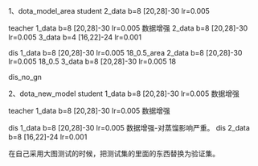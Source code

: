 1、dota_model_area
student 
2_data b=8 [20,28]-30 lr=0.005

teacher 
1_data b=8 [20,28]-30 lr=0.005 数据增强
2_data b=8 [20,28]-30 lr=0.005 
3_data b=4 [16,22]-24 lr=0.001

dis 
1_data b=8 [20,28]-30 lr=0.005 18_0.5_area
2_data b=8 [20,28]-30 lr=0.005 18_0.5
3_data b=8 [20,28]-30 lr=0.005 18

dis_no_gn




2、dota_new_model
student 1_data b=8 [20,28]-30 lr=0.005 数据增强

teacher 1_data b=8 [20,28]-30 lr=0.005 数据增强

dis     1_data b=8 [20,28]-30 lr=0.005 数据增强-对蒸馏影响严重。
dis     2_data b=8 [16,22]-24 lr=0.001 


在自己采用大图测试的时候，把测试集的里面的东西替换为验证集。
